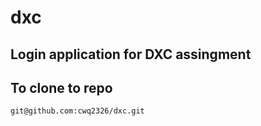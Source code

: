 # dxc

## Login application for DXC assingment

## To clone to repo
```
git@github.com:cwq2326/dxc.git
```
